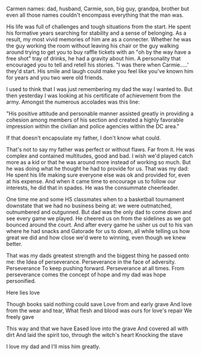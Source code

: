 Carmen names: dad, husband, Carmie, son, big guy, grandpa, brother but even all those names couldn't encompass everything that the man was. 

His life was full of challenges and tough situations from the start. He spent his formative years searching for stability and a sense of belonging.  As a result, my most vivid memories of him are as a connecter. Whether he was the guy working the room without leaving his chair or the guy walking around trying to get you to buy raffle tickets with an "oh by the way have a free shot" tray of drinks, he had a gravity about him. A personality that encouraged you to tell and retell his stories.  "I was there when Carmie.....'  they'd start. His smile and laugh could make you feel like you've known him for years and you two were old friends. 

I used to think that I was just remembering my dad the way I wanted to. But then yesterday I was looking at his certificate of achievement from the army. Amongst the numerous accolades was this line:

"His positive attitude and personable manner assisted greatly in providing a cohesion among members of his section and created a highly favorable impression within the civilian and police agencies within the DC area."

If that doesn't encapsulate my father, I don't know what could. 

That's not to say my father was perfect or without flaws. Far from it. He was complex and contained multitudes, good and bad. I wish we'd played catch more as a kid or that he was around more instead of working so much. But he was doing what he thought he had to provide for us. That was my dad: He spent his life making sure everyone else was ok and provided for, even at his expense. And when it came time to encourage us to follow our interests, he did that in spades.  He was the consummate cheerleader. 

One time me and some HS classmates when to a basketball tournament downstate that we had no business being at: we were outmatched, outnumbered and outgunned. But dad was the only dad to come down and see every game we played. He cheered us on from the sidelines as we got bounced around the court. And after every game he usher us out to his van where he had snacks and Gatorade for us to down, all while telling us how great we did and how close we'd were to winning, even though we knew better.

That was my dads greatest strength and the biggest thing he passed onto me: the Idea of perseverance. Perseverance in the face of adversity.  Perseverance To keep pushing forward.  Perseverance at all times. From perseverance comes the concept of hope and my dad was hope personified. 

Here lies love

Though books said nothing could save 
Love from and early grave
And love from the wear and tear,
What flesh and blood was ours for love's repair
We freely gave

This way and that we have
Eased love into the grave
And covered all with dirt
And laid the spirit too, through the witch's heart
Knocking the stave

I love my dad and I'll miss him greatly. 
